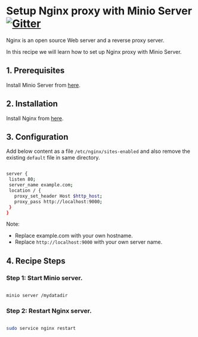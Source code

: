 # Setup Nginx proxy with Minio Server [![Gitter](https://badges.gitter.im/Join%20Chat.svg)](https://gitter.im/minio/minio?utm_source=badge&utm_medium=badge&utm_campaign=pr-badge&utm_content=badge)

Nginx is an open source Web server and a reverse proxy server.  

In this recipe we will learn how to set up Nginx proxy with Minio Server. 

## 1. Prerequisites

Install Minio Server from [here](http://docs.minio.io/docs/minio).

## 2. Installation

Install Nginx from [here](http://nginx.org/en/download.html).  

## 3. Configuration

Add  below content as a file ``/etc/nginx/sites-enabled``  and also remove the existing ``default`` file in same directory.

```sh

server {
 listen 80;
 server_name example.com;
 location / {
   proxy_set_header Host $http_host;
   proxy_pass http://localhost:9000;
 }
}

```

Note: 

* Replace example.com with your own hostname.
* Replace ``http://localhost:9000``  with your own server name.

## 4. Recipe Steps

### Step 1: Start Minio server. 

```sh

minio server /mydatadir

```

### Step 2: Restart Nginx server.

```sh

sudo service nginx restart

```
